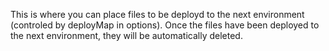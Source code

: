 This is where you can place files to be deployd to the next environment (controled by deployMap in options).  Once the files have been deployed to the next environment, they will be automatically deleted.
